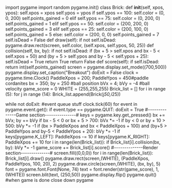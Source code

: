 import pygame
import random
pygame.init()
class Brick:
    def __init__(self, xpos, ypos):
        self.xpos = xpos
        self.ypos = ypos
        if self.ypos == 100:
            self.color = (0, 0, 200)
            self.points_gained = 0
        elif self.ypos == 75:
            self.color = (0, 200, 0)
            self.points_gained = 1
        elif self.ypos == 50:
            self.color = (200, 200, 0)
            self.points_gained = 3
        elif self.ypos == 25:
            self.color = (200, 100, 0)
            self.points_gained = 5
        else:
            self.color = (200, 0, 0)
            self.points_gained = 7
        self.isDead = False
    def draw(self):
        if not self.isDead:
            pygame.draw.rect(screen, self.color, (self.xpos, self.ypos, 50, 25))
    def collision(self, bx, by):
        if not self.isDead:
            if (bx + 5 > self.xpos and bx - 5 < self.xpos + 50) and (by + 5 > self.ypos and by - 5 < self.ypos + 25):
                self.isDead = True
                return True
        return False
    def score(self):
        if self.isDead:
            return int(self.points_gained)
screen = pygame.display.set_mode((700,500))
pygame.display.set_caption("Breakout")
doExit = False
clock = pygame.time.Clock()
PaddleXpos = 200; PaddleYpos = 450#paddle cordanites
bx = 350; by = 250 #ball position
bVx = 4; bVy = -4 #ball velocity
game_score = 0
WHITE = (255,255,255)
Brick_list = []
for i in range (5):
    for j in range (14):
        Brick_list.append(Brick(j*50,i*25))

while not doExit: #event queue stuff
    clock.tick(60)
    for event in pygame.event.get():
        if event.type == pygame.QUIT:
            doExit = True
    #--------------Game section---------------#
    keys = pygame.key.get_pressed()
    bx += bVx; by += bVy
    if bx - 5 < 0 or bx + 5 > 700:
        bVx *= -1
    if by < 0 or by + 10 > 500:
        bVy *= -1
    if (bx > PaddleXpos and bx < PaddleXpos + 100) and (by+5 > PaddleYpos and by-5 < PaddleYpos + 20):
        bVy *= -1
    if keys[pygame.K_LEFT]: PaddleXpos -= 10
    if keys[pygame.K_RIGHT]: PaddleXpos += 10
    for i in range(len(Brick_list)):
        if Brick_list[i].collision(bx, by):
            bVy *= -1
            game_score += Brick_list[i].score()
    #--------------Render section--------------#
    screen.fill((0,0,0))
    for i in range(len(Brick_list)):
        Brick_list[i].draw()
    pygame.draw.rect(screen,(WHITE), (PaddleXpos, PaddleYpos, 100, 20), 2)
    pygame.draw.circle(screen,(WHITE), (bx, by), 5)
    font = pygame.font.Font(None, 74)
    text = font.render(str(game_score), 1,(WHITE))
    screen.blit(text, (250,50))
    pygame.display.flip()
pygame.quit() #when game is done close down pygame
    
